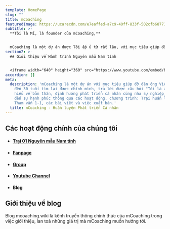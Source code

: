 ```yaml
---
template: HomePage
slug: ""
title: mCoaching
featuredImage: https://ucarecdn.com/e7eaffed-a7c9-40ff-833f-502cfb687719/
subtitle: >-
  **Tôi là Mĩ, là founder của mCoaching,**


  mCoaching là một dự án được Tôi ấp ủ từ rất lâu, với mục tiêu giúp đỡ đàn ông Việt Nam từ 16 đến 30 tuổi tìm lại được chính mình, trả lời được câu hỏi "Tôi là ai?!", hiểu về bản thân, định hướng phát triển cá nhân cũng như sự nghiệp, hướng đến sự hạnh phúc thông qua các hoạt động, chương trình: Trại huấn luyện, Tham vấn 1-1, các bài viết và xuất bản.
section2: >-
  ## Giới thiệu về Hành trình Nguyên mẫu Nam tính


  <iframe width="640" height="360" src="https://www.youtube.com/embed/bgVfwYz3CLo" frameborder="0" allow="accelerometer; autoplay; clipboard-write; encrypted-media; gyroscope; picture-in-picture" allowfullscreen></iframe>
accordion: []
meta:
  description: 'mCoaching là một dự án với mục tiêu giúp đỡ đàn ông Việt Nam từ 16
    đến 30 tuổi tìm lại được chính mình, trả lời được câu hỏi "Tôi là ai?!",
    hiểu về bản thân, định hướng phát triển cá nhân cũng như sự nghiệp, hướng
    đến sự hạnh phúc thông qua các hoạt động, chương trình: Trại huấn luyện,
    Tham vấn 1-1, các bài viết và việc xuất bản.'
  title: mCoaching - Huấn luyện Phát triển Cá nhân
---
```

## Các hoạt động chính của chúng tôi

* #### [Trại 01 Nguyên mẫu Nam tính](https://www.facebook.com/groups/traiso01)
* #### [Fanpage](https://www.facebook.com/nguyenmaunamtinh.mcoaching)
* #### [Group](https://www.facebook.com/groups/mcoaching)
* #### [Youtube Channel](https://www.youtube.com/mcoaching)
* #### Blog

## Giới thiệu về blog

Blog mcoaching.wiki là kênh truyền thông chính thức của mCoaching trong việc giới thiệu, lan toả những giá trị mà mCoaching muốn hướng tới.